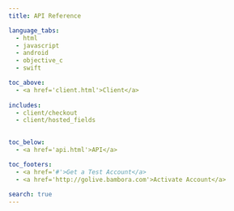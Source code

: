 ```yaml
---
title: API Reference

language_tabs:
  - html
  - javascript
  - android
  - objective_c
  - swift

toc_above:
  - <a href='client.html'>Client</a>
  
includes:
  - client/checkout
  - client/hosted_fields

  
toc_below:
  - <a href='api.html'>API</a>

toc_footers:
  - <a href='#'>Get a Test Account</a>
  - <a href='http://golive.bambora.com'>Activate Account</a>
  
search: true
---
```


